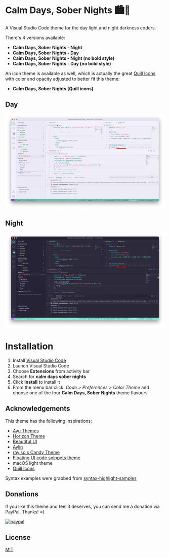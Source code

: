 # Calm Days, Sober Nights 🏙🌃

A Visual Studio Code theme for the day light and night darkness coders.

There's 4 versions available:
- **Calm Days, Sober Nights - Night**
- **Calm Days, Sober Nights - Day**
- **Calm Days, Sober Nights - Night (no bold style)**
- **Calm Days, Sober Nights - Day (no bold style)**

An icon theme is available as well, which is actually the great [Quill Icons](https://github.com/cdonohue/vscode-quill-icons) with color and opacity adjusted to better fit this theme:
- **Calm Days, Sober Nights (Quill icons)**

## Day
![Calm Days Theme Preview](day.png)

## Night
![Souber Nights Theme Preview](night.png)

# Installation

1.  Install [Visual Studio Code](https://code.visualstudio.com/)
2.  Launch Visual Studio Code
3.  Choose **Extensions** from activity bar
4.  Search for **calm days sober nights**
5.  Click **Install** to install it
6.  From the menu bar click: *Code > Preferences > Color Theme* and choose one of the four **Calm Days, Sober Nights** theme flavours

## Acknowledgements

This theme has the following inspirations:

- [Ayu Themes](https://github.com/ayu-theme/vscode-ayu)
- [Horizon Theme](https://github.com/jolaleye/horizon-theme-vscode)
- [Beautiful UI](https://github.com/swashata/vscode-beautiful-ui)
- [Aylin](https://github.com/AhmedAbdulrahman/aylin-vscode-theme)
- [ray.so's Candy Theme](https://ray.so)
- [Floating UI code snippets theme](https://floating-ui.com)
- macOS light theme
- [Quill Icons](https://github.com/cdonohue/vscode-quill-icons)

Syntax examples were grabbed from [syntax-highlight-samples](https://github.com/uloco/syntax-highlighting-samples)

## Donations

If you like this theme and feel it deserves, you can send me a donation via PayPal. Thanks! =)

[![paypal](https://www.paypalobjects.com/en_US/i/btn/btn_donateCC_LG.gif)](https://www.paypal.com/cgi-bin/webscr?cmd=_s-xclick&hosted_button_id=RBDEXSW3ZTVJY)

## License

[MIT](https://github.com/giovanicascaes/calm-days-sober-nights-theme-vscode/blob/master/LICENSE.md)